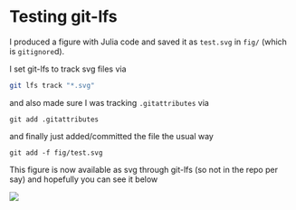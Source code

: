 # Testing git-lfs

I produced a figure with Julia code and saved it as `test.svg` in `fig/` (which is `gitignore`d).

I set git-lfs to track svg files via

```bash
git lfs track "*.svg"
```

and also made sure I was tracking `.gitattributes` via

```
git add .gitattributes
```

and finally just added/committed the file the usual way

```
git add -f fig/test.svg
```

This figure is now available as svg through git-lfs (so not in the repo per say) and hopefully you can see it below

![](fig/test.svg) 
